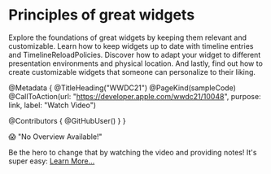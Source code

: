 # Principles of great widgets

Explore the foundations of great widgets by keeping them relevant and customizable. Learn how to keep widgets up to date with timeline entries and TimelineReloadPolicies. Discover how to adapt your widget to different presentation environments and physical location. And lastly, find out how to create customizable widgets that someone can personalize to their liking.

@Metadata {
   @TitleHeading("WWDC21")
   @PageKind(sampleCode)
   @CallToAction(url: "https://developer.apple.com/wwdc21/10048", purpose: link, label: "Watch Video")

   @Contributors {
      @GitHubUser(<replace this with your GitHub handle>)
   }
}

😱 "No Overview Available!"

Be the hero to change that by watching the video and providing notes! It's super easy:
 [Learn More…](https://wwdcnotes.github.io/WWDCNotes/documentation/wwdcnotes/contributing)
